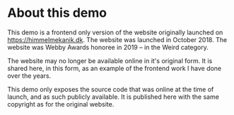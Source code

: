 # About this demo

This demo is a frontend only version of the website originally launched on https://himmelmekanik.dk. 
The website was launched in October 2018. The website was Webby Awards honoree in 2019 – in the Weird category. 

The website may no longer be available online in it's original form. It is shared here, in this form, as an example of the frontend work I have done over the years.

This demo only exposes the source code that was online at the time of launch, and as such publicly available. 
It is published here with the same copyright as for the original website.